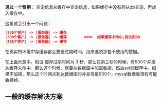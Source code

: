 **通过一个案例：**
查询信息从缓存中查询信息，如果缓存中没有则从db查询，再放入缓存中。

这里就会引出一个问题：
```json
|300个客户| -> |服务器| -> 缓存
|300个客户| -> |服务器| -> 缓存        ===>  如果缓存未命中,则访问DB
|300个客户| -> |服务器| -> 缓存
```
在真实的环境中存缓存都会放置过期时间，用来逃脱那些不使用的数据。

在上面示意中，假设 缓存过期时间为 3 秒，那么在第三秒的时候，有900个并发从缓存未命中，那么这个时候，就要从数据库中加载数据，然后set回缓存中。如果不加锁，那么这个时间点到达数据库的并发将是900个，mysql数据库很有可能会挂掉。

## 一般的缓存解决方案

